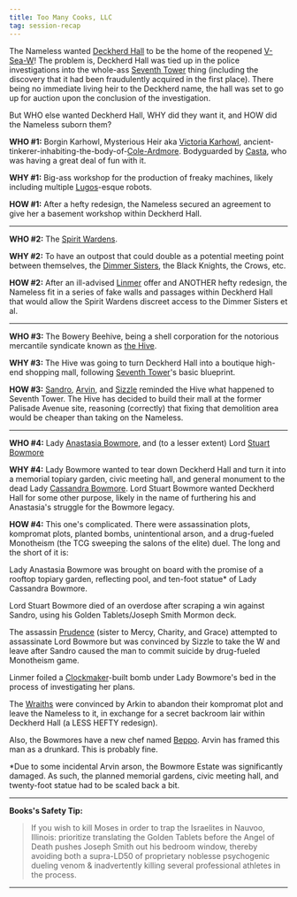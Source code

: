 ```yaml
---
title: Too Many Cooks, LLC
tag: session-recap
---
```


The Nameless wanted [Deckherd Hall](/wiki/six-towers#deckherd-hall) to be the home of the reopened [V-Sea-W](/wiki/v-sea-w)! The problem is, Deckherd Hall was tied up in the police investigations into the whole-ass [Seventh Tower](/wiki/seventh-tower) thing (including the discovery that it had been fraudulently acquired in the first place). There being no immediate living heir to the Deckherd name, the hall was set to go up for auction upon the conclusion of the investigation.

But WHO else wanted Deckherd Hall, WHY did they want it, and HOW did the Nameless suborn them?

**WHO #1:** Borgin Karhowl, Mysterious Heir aka [Victoria Karhowl](/wiki/npcs#victoria-karhowl), ancient-tinkerer-inhabiting-the-body-of-[Cole-Ardmore](/wiki/npcs#cole-ardmore). Bodyguarded by [Casta](/wiki/npcs#casta), who was having a great deal of fun with it.

**WHY #1:** Big-ass workshop for the production of freaky machines, likely including multiple [Lugos](/wiki/npcs#lugos)-esque robots.

**HOW #1:** After a hefty redesign, the Nameless secured an agreement to give her a basement workshop within Deckherd Hall.

--------------------------------------

**WHO #2:** The [Spirit Wardens](/wiki/factions#spirit-wardens).

**WHY #2:** To have an outpost that could double as a potential meeting point between themselves, the [Dimmer Sisters](/wiki/factions#dimmer-sisters), the Black Knights, the Crows, etc.

**HOW #2:** After an ill-advised [Linmer](/wiki/linmer) offer and ANOTHER hefty redesign, the Nameless fit in a series of fake walls and passages within Deckherd Hall that would allow the Spirit Wardens discreet access to the Dimmer Sisters et al.

--------------------------------------

**WHO #3:** The Bowery Beehive, being a shell corporation for the notorious mercantile syndicate known as [the Hive](/wiki/factions#the-hive).

**WHY #3:** The Hive was going to turn Deckherd Hall into a boutique high-end shopping mall, following [Seventh Tower](/wiki/seventh-tower)'s basic blueprint.

**HOW #3:** [Sandro](/wiki/sandro), [Arvin](/wiki/arvin), and [Sizzle](/wiki/sizzle) reminded the Hive what happened to Seventh Tower. The Hive has decided to build their mall at the former Palisade Avenue site, reasoning (correctly) that fixing that demolition area would be cheaper than taking on the Nameless.

--------------------------------------

**WHO #4:** Lady [Anastasia Bowmore](/wiki/npcs#anastasia-bowmore), and (to a lesser extent) Lord [Stuart Bowmore](/wiki/npcs#stuart-bowmore)

**WHY #4:** Lady Bowmore wanted to tear down Deckherd Hall and turn it into a memorial topiary garden, civic meeting hall, and general monument to the dead Lady [Cassandra Bowmore](/wiki/npcs#lady-bowmore). Lord Stuart Bowmore wanted Deckherd Hall for some other purpose, likely in the name of furthering his and Anastasia's struggle for the Bowmore legacy.

**HOW #4:** This one's complicated. There were assassination plots, kompromat plots, planted bombs, unintentional arson, and a drug-fueled Monotheism (the TCG sweeping the salons of the elite) duel. The long and the short of it is:

Lady Anastasia Bowmore was brought on board with the promise of a rooftop topiary garden, reflecting pool, and ten-foot statue* of Lady Cassandra Bowmore.

Lord Stuart Bowmore died of an overdose after scraping a win against Sandro, using his Golden Tablets/Joseph Smith Mormon deck.

The assassin [Prudence](/wiki/npcs#prudence) (sister to Mercy, Charity, and Grace) attempted to assassinate Lord Bowmore but was convinced by Sizzle to take the W and leave after Sandro caused the man to commit suicide by drug-fueled Monotheism game.

Linmer foiled a [Clockmaker](/wiki/the-clockmaker)-built bomb under Lady Bowmore's bed in the process of investigating her plans.

The [Wraiths](/wiki/factions#wraiths) were convinced by Arkin to abandon their kompromat plot and leave the Nameless to it, in exchange for a secret backroom lair within Deckherd Hall (a LESS HEFTY redesign).


Also, the Bowmores have a new chef named [Beppo](/wiki/npcs#beppo). Arvin has framed this man as a drunkard. This is probably fine.

\*Due to some incidental Arvin arson, the Bowmore Estate was significantly damaged.  As such, the planned memorial gardens, civic meeting hall, and twenty-foot statue had to be scaled back a bit.

---
**Books's Safety Tip:**
> If you wish to kill Moses in order to trap the Israelites in Nauvoo, Illinois: prioritize translating the Golden Tablets before the Angel of Death pushes Joseph Smith out his bedroom window, thereby avoiding both a supra-LD50 of proprietary noblesse psychogenic dueling venom & inadvertently killing several professional athletes in the process.

---